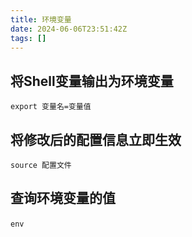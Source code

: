 ```yaml
---
title: 环境变量
date: 2024-06-06T23:51:42Z
tags: []
---
```



## 将Shell变量输出为环境变量

`export 变量名=变量值`

## 将修改后的配置信息立即生效

`source 配置文件`

## 查询环境变量的值

​`env`​

‍
